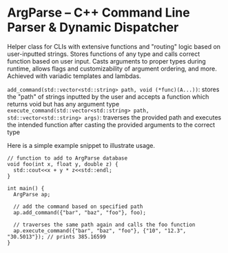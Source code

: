 # ArgParse – C++ Command Line Parser & Dynamic Dispatcher

Helper class for CLIs with extensive functions and "routing" logic based on user-inputted strings. Stores functions of any type and calls correct function based on user input. Casts arguments to proper types during runtime, allows flags and customizability of argument ordering, and more. Achieved with variadic templates and lambdas.

```add_command(std::vector<std::string> path, void (*func)(A...))```: stores the "path" of strings inputted by the user and accepts a function which returns void but has any argument type
```execute_command(std::vector<std::string> path, std::vector<std::string> args)```: traverses the provided path and executes the intended function after casting the provided arguments to the correct type

Here is a simple example snippet to illustrate usage.
```
// function to add to ArgParse database
void foo(int x, float y, double z) {
  std::cout<<x + y * z<<std::endl;
}

int main() {
  ArgParse ap;
  
  // add the command based on specified path
  ap.add_command({"bar", "baz", "foo"}, foo);

  // traverses the same path again and calls the foo function
  ap.execute_command({"bar", "baz", "foo"}, {"10", "12.3", "30.5013"}); // prints 385.16599
}
```
